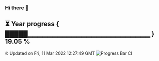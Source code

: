 ### Hi there 👋
⏳ Year progress { █████▁▁▁▁▁▁▁▁▁▁▁▁▁▁▁▁▁▁▁▁▁▁▁▁▁ } 19.05 %
---
⏰ Updated on Fri, 11 Mar 2022 12:27:49 GMT
![Progress Bar CI](https://github.com/liununu/liununu/workflows/Progress%20Bar%20CI/badge.svg)
